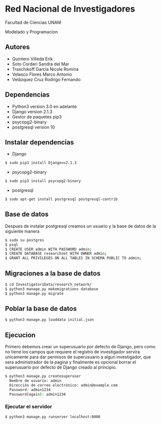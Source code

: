 # Red Nacional de Investigadores 
  Facultad de Ciencias UNAM
  
  Modelado y Programacion
## Autores
* Quintero Villeda Erik
* Soto Corderi Sandra del Mar
* Traschikoff García Nicole Romina
* Velasco Flores Marco Antonio
* Velázquez Cruz Rodrigo Fernando

## Dependencias
* Python3 version 3.0 en adelante
* Django version 2.1.3
* Gestor de paquetes pip3 
* psycopg2-binary
* postgresql version 10

## Instalar dependencias
* Django
```bash
$ sudo pip3 install Django==2.1.3
```
* psycopg2-binary
```bash
$ sudo pip3 install psycopg2-binary
```
* postgresql
```bash
$ sudo apt-get install postgresql postgresql-contrib
```
## Base de datos
Despues de instalar postgresql creamos un usuario y la base de datos de la siguiente manera
```bash
$ sudo su postgres
$ psql
$ CREATE USER admin WITH PASSWORD admin;
$ CREATE DATABASE researchnet WITH OWNER admin;
$ GRANT ALL PRIVILEGES ON ALL TABLES IN SCHEMA PUBLIC TO admin;
```
## Migraciones a la base de datos
```bash
$ cd InvestigatorsData/research_network/
$ python3 manage.py makemigrations database
$ python3 manage.py migrate
```
## Poblar la base de datos
```bash
$ python3 manage.py loaddata initial.json
```
## Ejecucion

Primero debemos crear un superusuario por defecto de Django, pero como no tiene los campos que requiere el registro de investigador servira unicamente para dar permisos de superusuario a algun investigador, que sera administrador de la pagina y finalmente es opcional borrar el superusuario por defecto de Django creado al principio.

```bash
$ python3 manage.py createsuperuser
  Nombre de usuario: admin
  Dirección de correo electrónico: admin@example.com
  Password: admin1234
  Password(again): admin1234
```
### Ejecutar el servidor
```bash 
$ python3 manage.py runserver localhost:8000
```
